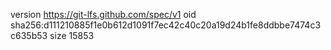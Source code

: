 version https://git-lfs.github.com/spec/v1
oid sha256:d111210885f1e0b612d1091f7ec42c40c20a19d24b1fe8ddbbe7474c3c635b53
size 15853
